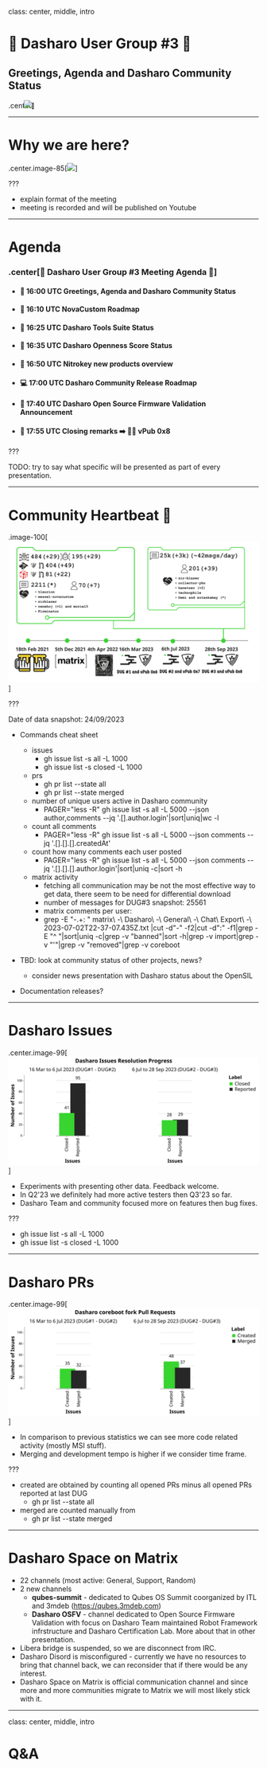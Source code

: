 <!--
SPDX-FileCopyrightText: 2024 3mdeb <contact@3mdeb.com>

SPDX-License-Identifier: CC-BY-SA-4.0
-->

class: center, middle, intro

# &#x1F44B; Dasharo User Group #3 &#x1F389;

## Greetings, Agenda and Dasharo Community Status

.center[<img src="/remark-templates/dasharo-presentation-template/images/dasharo-sygnet-white.svg" width="150px" style="margin-left:-20px">]

---

# Why we are here?

.center.image-85[![](/img/dug_3_vpub_8.png)]

???

* explain format of the meeting
* meeting is recorded and will be published on Youtube

---

# Agenda

### .center[&#x1F680; Dasharo User Group #3 Meeting Agenda &#x1F680;]

* #### &#x1F44B; 16:00 UTC Greetings, Agenda and Dasharo Community Status

* #### &#x1F9ED; 16:10 UTC NovaCustom Roadmap

* #### &#x1F9F0; 16:25 UTC Dasharo Tools Suite Status

* #### &#x1F9F0; 16:35 UTC Dasharo Openness Score Status

* #### &#x1F9F0; 16:50 UTC Nitrokey new products overview

* #### &#x1F4BB; 17:00 UTC Dasharo Community Release Roadmap

* #### &#x1F9F0; 17:40 UTC Dasharo Open Source Firmware Validation Announcement

* #### &#x1F44F; 17:55 UTC Closing remarks &#x27A1;&#xFE0F; &#x1F37A;&#x1F37B; vPub 0x8

???

TODO: try to say what specific will be presented as part of every presentation.

---

# Community Heartbeat &#x1F493;

.image-100[![](/img/community_heartbeat_dug_3.png)]

???

Date of data snapshot: 24/09/2023

* Commands cheat sheet
    - issues
        - gh issue list -s all -L 1000
        - gh issue list -s closed -L 1000
    - prs
        - gh pr list --state all
        - gh pr list --state merged
    - number of unique users active in Dasharo community
        - PAGER="less -R" gh issue list -s all -L 5000 --json author,comments --jq '.[].author.login'|sort|uniq|wc -l
    - count all comments
        - PAGER="less -R" gh issue list -s all -L 5000 --json comments --jq '.[].[].[].createdAt'
    - count how many comments each user posted
        - PAGER="less -R" gh issue list -s all -L 5000 --json comments --jq '.[].[].[].author.login'|sort|uniq -c|sort -h
    - matrix activity
        - fetching all communication may be not the most effective way to get data,
      there seem to be need for differential download
        - number of messages for DUG#3 snapshot: 25561
        - matrix comments per user:
        - grep -E "\-.+: " matrix\ -\ Dasharo\ -\ General\ -\ Chat\ Export\ -\ 2023-07-02T22-37-07.435Z.txt |cut -d"-" -f2|cut -d":" -f1|grep -E "^ "|sort|uniq -c|grep -v "banned"|sort -h|grep -v import|grep -v "'"|grep -v "removed"|grep -v coreboot

* TBD: look at community status of other projects, news?
    - consider news presentation with Dasharo status about the OpenSIL
* Documentation releases?

---

# Dasharo Issues

.center.image-99[![](img/dug3_dasharo_report_issues.svg)]

* Experiments with presenting other data. Feedback welcome.
* In Q2'23 we definitely had more active testers then Q3'23 so far.
* Dasharo Team and community focused more on features then bug fixes.

???

- gh issue list -s all -L 1000
- gh issue list -s closed -L 1000

---

# Dasharo PRs

.center.image-99[![](img/dug3_dasharo_report_prs.svg)]

* In comparison to previous statistics we can see more code related activity
  (mostly MSI stuff).
* Merging and development tempo is higher if we consider time frame.

???

* created are obtained by counting all opened PRs minus all opened PRs reported
  at last DUG
    - gh pr list --state all
* merged are counted manually from
    - gh pr list --state merged

---

# Dasharo Space on Matrix

* 22 channels (most active: General, Support, Random)
* 2 new channels
    - **qubes-summit** - dedicated to Qubes OS Summit coorganized by ITL and 3mdeb
    (https://qubes.3mdeb.com)
    - **Dasharo OSFV** - channel dedicated to Open Source Firmware Validation
    with focus on Dasharo Team maintained Robot Framework infrstructure and
    Dasharo Certification Lab. More about that in other presentation.
* Libera bridge is suspended, so we are disconnect from IRC.
* Dasharo Disord is misconfigured - currently we have no resources to bring
  that channel back, we can reconsider that if there would be any interest.
* Dasharo Space on Matrix is official communication channel and since more and
  more communities migrate to Matrix we will most likely stick with it.

---
class: center, middle, intro

# Q&A
